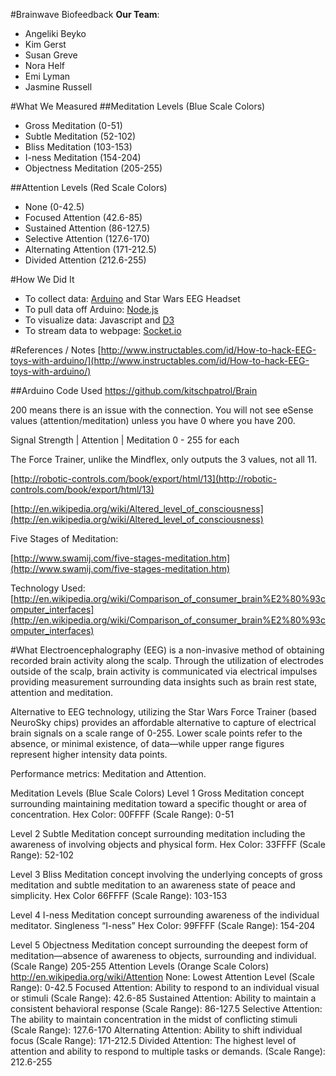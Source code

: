 #Brainwave Biofeedback
**Our Team**:

- Angeliki Beyko
- Kim Gerst
- Susan Greve
- Nora Helf
- Emi Lyman
- Jasmine Russell

#What We Measured
##Meditation Levels (Blue Scale Colors)

- Gross Meditation (0-51)
- Subtle Meditation (52-102)
- Bliss Meditation (103-153)
- I-ness Meditation (154-204)
- Objectness Meditation (205-255)

##Attention Levels (Red Scale Colors)

- None (0-42.5)
- Focused Attention (42.6-85)
- Sustained Attention (86-127.5)
- Selective Attention (127.6-170)
- Alternating Attention (171-212.5)
- Divided Attention (212.6-255)

#How We Did It

- To collect data: [Arduino](http://www.arduino.cc/) and Star Wars EEG Headset
- To pull data off Arduino: [Node.js](https://nodejs.org/)
- To visualize data: Javascript and [D3](http://d3js.org/)
- To stream data to webpage: [Socket.io](http://socket.io/)

#References / Notes
[http://www.instructables.com/id/How-to-hack-EEG-toys-with-arduino/](http://www.instructables.com/id/How-to-hack-EEG-toys-with-arduino/)

##Arduino Code Used
https://github.com/kitschpatrol/Brain

200 means there is an issue with the connection. You will not see eSense values (attention/meditation) unless you have 0 where you have 200.

Signal Strength | Attention | Meditation
0 - 255 for each

The Force Trainer, unlike the Mindflex, only outputs the 3 values, not all 11.

[http://robotic-controls.com/book/export/html/13](http://robotic-controls.com/book/export/html/13)

[http://en.wikipedia.org/wiki/Altered_level_of_consciousness](http://en.wikipedia.org/wiki/Altered_level_of_consciousness)

Five Stages of Meditation:

[http://www.swamij.com/five-stages-meditation.htm](http://www.swamij.com/five-stages-meditation.htm)

Technology Used:
[http://en.wikipedia.org/wiki/Comparison_of_consumer_brain%E2%80%93computer_interfaces](http://en.wikipedia.org/wiki/Comparison_of_consumer_brain%E2%80%93computer_interfaces)

#What
Electroencephalography (EEG) is a non-invasive method of obtaining recorded brain activity along the scalp. Through the utilization of electrodes outside of the scalp, brain activity is communicated via electrical impulses providing measurement surrounding data insights such as brain rest state, attention and meditation.  
 
Alternative to EEG technology, utilizing the Star Wars Force Trainer (based NeuroSky chips) provides an affordable alternative to capture of electrical brain signals on a scale range of 0-255. Lower scale points refer to the absence, or minimal existence, of data—while upper range figures represent higher intensity data points.
 
Performance metrics: Meditation and Attention.
 
Meditation Levels (Blue Scale Colors)
Level 1 Gross Meditation concept surrounding maintaining meditation toward a specific thought or area of concentration. Hex Color: 00FFFF (Scale Range): 0-51
 
Level 2 Subtle Meditation concept surrounding meditation including the awareness of involving objects and physical form. Hex Color: 33FFFF (Scale Range): 52-102
 
Level 3 Bliss Meditation concept involving the underlying concepts of gross meditation and subtle meditation to an awareness state of peace and simplicity. Hex Color 66FFFF (Scale Range): 103-153
 
Level 4 I-ness Meditation concept surrounding awareness of the individual meditator. Singleness “I-ness” Hex Color: 99FFFF (Scale Range): 154-204
 
Level 5 Objectness Meditation concept surrounding the deepest form of meditation—absence of awareness to objects, surrounding and individual. (Scale Range) 205-255 
Attention Levels (Orange Scale Colors)
http://en.wikipedia.org/wiki/Attention 
None: Lowest Attention Level (Scale Range): 0-42.5
Focused Attention: Ability to respond to an individual visual or stimuli (Scale Range): 42.6-85
Sustained Attention: Ability to maintain a consistent behavioral response (Scale Range): 86-127.5
Selective Attention: The ability to maintain concentration in the midst of conflicting stimuli (Scale Range): 127.6-170
Alternating Attention: Ability to shift individual focus (Scale Range): 171-212.5
Divided Attention: The highest level of attention and ability to respond to multiple tasks or demands. (Scale Range): 212.6-255
